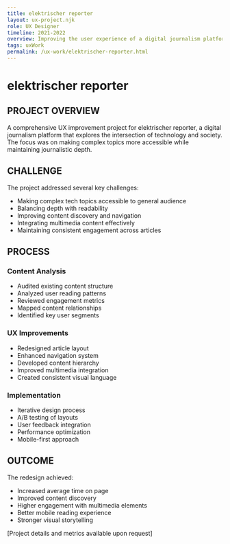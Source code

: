 ```yaml
---
title: elektrischer reporter
layout: ux-project.njk
role: UX Designer
timeline: 2021-2022
overview: Improving the user experience of a digital journalism platform focused on technology and society.
tags: uxWork
permalink: /ux-work/elektrischer-reporter.html
---
```


# elektrischer reporter

## PROJECT OVERVIEW
A comprehensive UX improvement project for elektrischer reporter, a digital journalism platform that explores the intersection of technology and society. The focus was on making complex topics more accessible while maintaining journalistic depth.

## CHALLENGE
The project addressed several key challenges:
- Making complex tech topics accessible to general audience
- Balancing depth with readability
- Improving content discovery and navigation
- Integrating multimedia content effectively
- Maintaining consistent engagement across articles

## PROCESS
### Content Analysis
- Audited existing content structure
- Analyzed user reading patterns
- Reviewed engagement metrics
- Mapped content relationships
- Identified key user segments

### UX Improvements
- Redesigned article layout
- Enhanced navigation system
- Developed content hierarchy
- Improved multimedia integration
- Created consistent visual language

### Implementation
- Iterative design process
- A/B testing of layouts
- User feedback integration
- Performance optimization
- Mobile-first approach

## OUTCOME
The redesign achieved:
- Increased average time on page
- Improved content discovery
- Higher engagement with multimedia elements
- Better mobile reading experience
- Stronger visual storytelling

[Project details and metrics available upon request] 